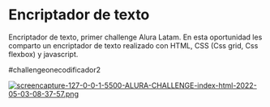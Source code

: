 # Encriptador de texto
Encriptador de texto, primer challenge Alura Latam. En esta oportunidad les comparto un encriptador de texto realizado con HTML, CSS (Css grid, Css flexbox) y javascript.

 #challengeonecodificador2

[![screencapture-127-0-0-1-5500-ALURA-CHALLENGE-index-html-2022-05-03-08-37-57.png](https://i.postimg.cc/RZL7M74G/screencapture-127-0-0-1-5500-ALURA-CHALLENGE-index-html-2022-05-03-08-37-57.png)](https://postimg.cc/QFV9mWBW)
